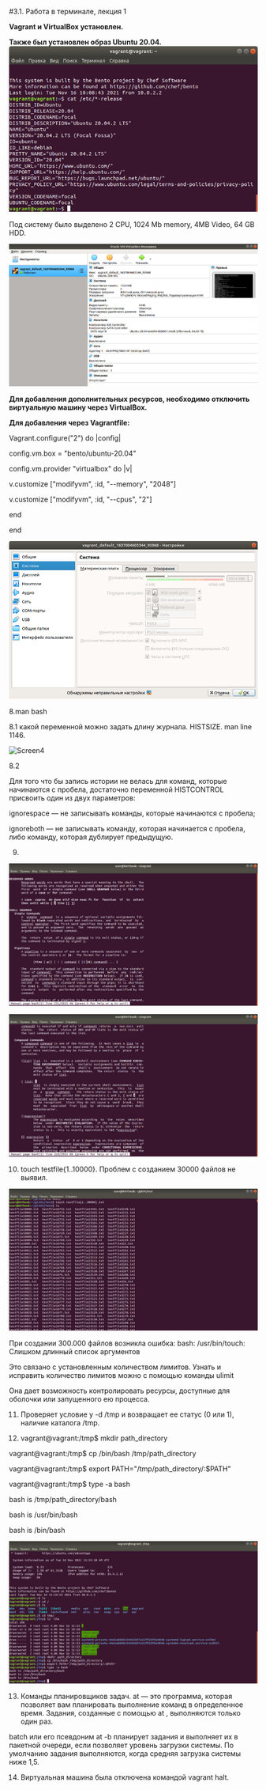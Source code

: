 #3.1. Работа в терминале, лекция 1

**Vagrant и VirtualBox установлен.**

**Также был установлен образ Ubuntu 20.04.**
![Screen1](https://github.com/emilsuleymanov/devops-netology/blob/main/03-sysadmin-01-terminal/screen1.png)

Под систему было выделено 2 CPU, 1024 Mb memory, 4MB Video, 64 GB HDD.

![Screen2](https://github.com/emilsuleymanov/devops-netology/blob/main/03-sysadmin-01-terminal/screen2.png)

**Для добавления дополнительных ресурсов, необходимо отключить виртуальную машину через VirtualBox.**

**Для добавления через Vagrantfile:**

  Vagrant.configure("2") do |config|

  config.vm.box = "bento/ubuntu-20.04"

  config.vm.provider "virtualbox" do |v|

  v.customize ["modifyvm", :id, "--memory", "2048"]

  v.customize ["modifyvm", :id, "--cpus", "2"]

  end

  end

![Screen3](https://github.com/emilsuleymanov/devops-netology/blob/main/03-sysadmin-01-terminal/screen3.png)

  8.man bash

  8.1 какой переменной можно задать длину журнала. HISTSIZE. man line 1146.

![Screen4](https://github.com/emilsuleymanov/devops-netology/main/main/03-sysadmin-01-terminal/screen4.png)

  8.2 

  Для того что бы запись истории не велась для команд, которые начинаются с пробела, достаточно переменной HISTCONTROL присвоить один из двух параметров:

  ignorespace — не записывать команды, которые начинаются с пробела;

  ignoreboth — не записывать команду, которая начинается с пробела, либо команду, которая дублирует предыдущую.

9.

![Screen5](https://github.com/emilsuleymanov/devops-netology/blob/main/03-sysadmin-01-terminal/screen5.png)

![Screen6](https://github.com/emilsuleymanov/devops-netology/blob/main/03-sysadmin-01-terminal/screen6.png)

10. touch testfile{1..10000}. Проблем с созданием 30000 файлов не выявил.

![Screen7](https://github.com/emilsuleymanov/devops-netology/blob/main/03-sysadmin-01-terminal/screen7.png)

При создании 300.000 файлов возникла ошибка: bash: /usr/bin/touch: Слишком длинный список аргументов

Это связано с установленным количеством лимитов. Узнать и исправить количество лимитов можно с помощью команды ulimit

Она дает возможность контролировать ресурсы, доступные для оболочки или запущенного ею процесса.

11. Проверяет условие у -d /tmp и возвращает ее статус (0 или 1), наличие каталога /tmp.

12. vagrant@vagrant:/tmp$ mkdir path_directory

  vagrant@vagrant:/tmp$ cp /bin/bash /tmp/path_directory

  vagrant@vagrant:/tmp$ export PATH="/tmp/path_directory/:$PATH"

  vagrant@vagrant:/tmp$ type -a bash

  bash is /tmp/path_directory/bash

  bash is /usr/bin/bash

  bash is /bin/bash

![Screen8](https://github.com/emilsuleymanov/devops-netology/blob/main/03-sysadmin-01-terminal/screen8.png)

  13. Команды планировщиков задач. at — это программа, которая позволяет вам планировать выполнение команд в определенное время. Задания, созданные с помощью at , выполняются только один раз.

  batch или его псевдоним at -b планирует задания и выполняет их в пакетной очереди, если позволяет уровень загрузки системы. По умолчанию задания выполняются, когда средняя загрузка системы ниже 1,5.

  14. Виртуальная машина была отключена командой vagrant halt.



